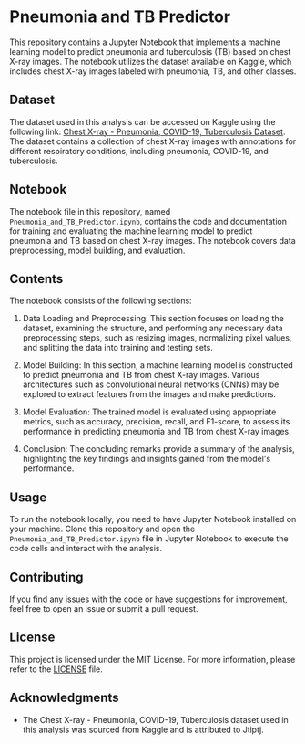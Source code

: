 # Pneumonia and TB Predictor

This repository contains a Jupyter Notebook that implements a machine learning model to predict pneumonia and tuberculosis (TB) based on chest X-ray images. The notebook utilizes the dataset available on Kaggle, which includes chest X-ray images labeled with pneumonia, TB, and other classes.

## Dataset

The dataset used in this analysis can be accessed on Kaggle using the following link: [Chest X-ray - Pneumonia, COVID-19, Tuberculosis Dataset](https://www.kaggle.com/datasets/jtiptj/chest-xray-pneumoniacovid19tuberculosis). The dataset contains a collection of chest X-ray images with annotations for different respiratory conditions, including pneumonia, COVID-19, and tuberculosis.

## Notebook

The notebook file in this repository, named `Pneumonia_and_TB_Predictor.ipynb`, contains the code and documentation for training and evaluating the machine learning model to predict pneumonia and TB based on chest X-ray images. The notebook covers data preprocessing, model building, and evaluation.

## Contents

The notebook consists of the following sections:

1. Data Loading and Preprocessing: This section focuses on loading the dataset, examining the structure, and performing any necessary data preprocessing steps, such as resizing images, normalizing pixel values, and splitting the data into training and testing sets.

2. Model Building: In this section, a machine learning model is constructed to predict pneumonia and TB from chest X-ray images. Various architectures such as convolutional neural networks (CNNs) may be explored to extract features from the images and make predictions.

3. Model Evaluation: The trained model is evaluated using appropriate metrics, such as accuracy, precision, recall, and F1-score, to assess its performance in predicting pneumonia and TB from chest X-ray images.

4. Conclusion: The concluding remarks provide a summary of the analysis, highlighting the key findings and insights gained from the model's performance.

## Usage

To run the notebook locally, you need to have Jupyter Notebook installed on your machine. Clone this repository and open the `Pneumonia_and_TB_Predictor.ipynb` file in Jupyter Notebook to execute the code cells and interact with the analysis.

## Contributing

If you find any issues with the code or have suggestions for improvement, feel free to open an issue or submit a pull request.

## License

This project is licensed under the MIT License. For more information, please refer to the [LICENSE](LICENSE) file.

## Acknowledgments

- The Chest X-ray - Pneumonia, COVID-19, Tuberculosis dataset used in this analysis was sourced from Kaggle and is attributed to Jtiptj.
